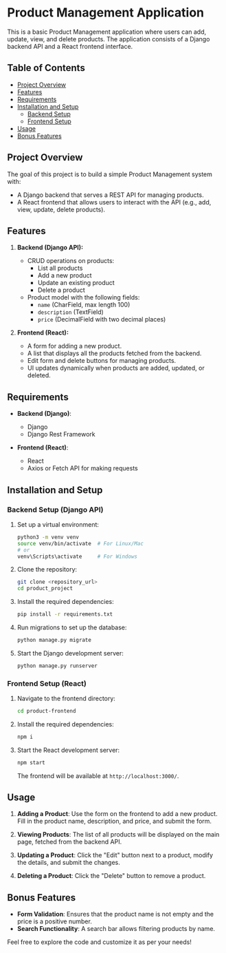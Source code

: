 # Product Management Application

This is a basic Product Management application where users can add, update, view, and delete products. The application consists of a Django backend API and a React frontend interface. 

## Table of Contents
- [Project Overview](#project-overview)
- [Features](#features)
- [Requirements](#requirements)
- [Installation and Setup](#installation-and-setup)
  - [Backend Setup](#backend-setup-django-api)
  - [Frontend Setup](#frontend-setup-react)
- [Usage](#usage)
- [Bonus Features](#bonus-features)

## Project Overview
The goal of this project is to build a simple Product Management system with:
- A Django backend that serves a REST API for managing products.
- A React frontend that allows users to interact with the API (e.g., add, view, update, delete products).

## Features
1. **Backend (Django API):**
   - CRUD operations on products:
     - List all products
     - Add a new product
     - Update an existing product
     - Delete a product
   - Product model with the following fields:
     - `name` (CharField, max length 100)
     - `description` (TextField)
     - `price` (DecimalField with two decimal places)

2. **Frontend (React):**
   - A form for adding a new product.
   - A list that displays all the products fetched from the backend.
   - Edit form and delete buttons for managing products.
   - UI updates dynamically when products are added, updated, or deleted.

## Requirements
- **Backend (Django)**:
  - Django
  - Django Rest Framework
  
- **Frontend (React)**:
  - React
  - Axios or Fetch API for making requests

## Installation and Setup

### Backend Setup (Django API)

1. Set up a virtual environment:
   ```bash
   python3 -m venv venv
   source venv/bin/activate  # For Linux/Mac
   # or
   venv\Scripts\activate     # For Windows
   ```

2. Clone the repository:
   ```bash
   git clone <repository_url>
   cd product_project
   ```



3. Install the required dependencies:
   ```bash
   pip install -r requirements.txt
   ```

4. Run migrations to set up the database:
   ```bash
   python manage.py migrate
   ```

5. Start the Django development server:
   ```bash
   python manage.py runserver
   ```

  

### Frontend Setup (React)

1. Navigate to the frontend directory:
   ```bash
   cd product-frontend
   ```

2. Install the required dependencies:
   ```bash
   npm i
   ```

3. Start the React development server:
   ```bash
   npm start
   ```

   The frontend will be available at `http://localhost:3000/`.

## Usage
1. **Adding a Product**: Use the form on the frontend to add a new product. Fill in the product name, description, and price, and submit the form.

2. **Viewing Products**: The list of all products will be displayed on the main page, fetched from the backend API.

3. **Updating a Product**: Click the "Edit" button next to a product, modify the details, and submit the changes.

4. **Deleting a Product**: Click the "Delete" button to remove a product.

## Bonus Features
- **Form Validation**: Ensures that the product name is not empty and the price is a positive number.
- **Search Functionality**: A search bar allows filtering products by name.

Feel free to explore the code and customize it as per your needs!